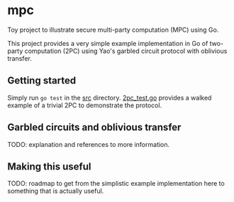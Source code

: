 # mpc

Toy project to illustrate secure multi-party computation (MPC) using Go.

This project provides a very simple example implementation in Go of two-party computation (2PC) using Yao's garbled circuit protocol with oblivious transfer.

## Getting started

Simply run `go test` in the [src](./src) directory. [2pc_test.go](./src/2pc_test.go) provides a walked example of a trivial 2PC to demonstrate the protocol.

## Garbled circuits and oblivious transfer

TODO: explanation and references to more information.

## Making this useful

TODO: roadmap to get from the simplistic example implementation here to something that is actually useful.